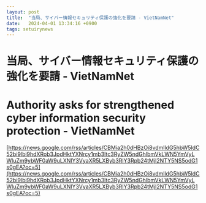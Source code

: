 ```yaml
---
layout: post
title:  "当局、サイバー情報セキュリティ保護の強化を要請 - VietNamNet"
date:   2024-04-01 13:34:16 +0900
tags: setuirynews 
---
```


# 当局、サイバー情報セキュリティ保護の強化を要請 - VietNamNet



# Authority asks for strengthened cyber information security protection - VietNamNet

[https://news.google.com/rss/articles/CBMia2h0dHBzOi8vdmlldG5hbW5ldC52bi9lbi9hdXRob3JpdHktYXNrcy1mb3Itc3RyZW5ndGhlbmVkLWN5YmVyLWluZm9ybWF0aW9uLXNlY3VyaXR5LXByb3RlY3Rpb24tMjI2NTY5NS5odG1s0gEA?oc=5](https://news.google.com/rss/articles/CBMia2h0dHBzOi8vdmlldG5hbW5ldC52bi9lbi9hdXRob3JpdHktYXNrcy1mb3Itc3RyZW5ndGhlbmVkLWN5YmVyLWluZm9ybWF0aW9uLXNlY3VyaXR5LXByb3RlY3Rpb24tMjI2NTY5NS5odG1s0gEA?oc=5)

